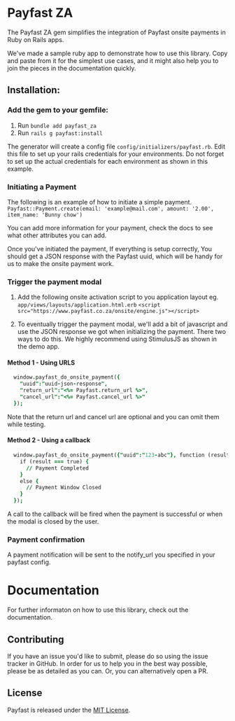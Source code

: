 # Payfast ZA

The Payfast ZA gem simplifies the integration of Payfast onsite payments in Ruby on Rails apps.

We've made a sample ruby app to demonstrate how to use this library. Copy and paste from it for the simplest use cases, and it might also help you to join the pieces in the documentation quickly.

## Installation:

### Add the gem to your gemfile:
1. Run `bundle add payfast_za`
2. Run `rails g payfast:install`

The generator will create a config file `config/initializers/payfast.rb`. Edit this file to set up your rails credentials for your environments. Do not forget to set up the actual credentials for each environment as shown in this example.

### Initiating a Payment
The following is an example of how to initiate a simple payment.
`Payfast::Payment.create(email: 'example@mail.com', amount: '2.00', item_name: 'Bunny chow')`

You can add more information for your payment, check the docs to see what other attributes you can add.

Once you've initiated the payment, If everything is setup correctly, You should get a JSON response with the Payfast uuid, which will be handy for us to make the onsite payment work.

### Trigger the payment modal

1. Add the following onsite activation script to you application layout eg. `app/views/layouts/application.html.erb`
`<script src="https://www.payfast.co.za/onsite/engine.js"></script>`

2. To eventually trigger the payment modal, we'll add a bit of javascript and use the JSON response we got when initializing the payment. There two ways to do this. We highly recommend using StimulusJS as shown in the demo app.

#### Method 1 - Using URLS
```j
  window.payfast_do_onsite_payment({
    "uuid":"uuid-json-response",
    "return_url":"<%= Payfast.return_url %>",
    "cancel_url":"<%= Payfast.cancel_url %>"
  });
```

Note that the return url and cancel url are optional and you can omit them while testing.

#### Method 2 - Using a callback
```j
  window.payfast_do_onsite_payment({"uuid":"123-abc"}, function (result) {
    if (result === true) {
      // Payment Completed
    }
    else {
      // Payment Window Closed
    }
  }); 
```
A call to the callback will be fired when the payment is successful or when the modal is closed by the user.

### Payment confirmation
A payment notification will be sent to the notify_url you specified in your payfast config.

# Documentation
For further informaton on how to use this library, check out the documentation.

## Contributing

If you have an issue you'd like to submit, please do so using the issue tracker in GitHub. In order for us to help you in the best way possible, please be as detailed as you can. Or, you can alternatively open a PR. 


## License

Payfast is released under the [MIT License](https://opensource.org/licenses/MIT).
